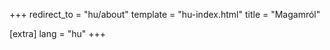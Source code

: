 +++
redirect_to = "hu/about"
template = "hu-index.html"
title = "Magamról"

[extra]
lang = "hu"
+++
